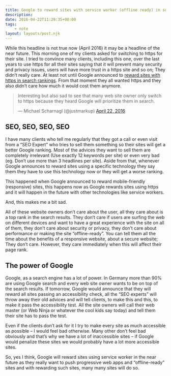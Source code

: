 ```yaml
---
title: Google to reward sites with service worker (offline ready) in search rankings
description: 
date: 2016-04-22T11:29:35+00:00
tags:
    - note
layout: layouts/post.njk
---
```


While this headline is not true now (April 2016) it may be a headline of the near future. This morning one of my clients asked for switching to https for their site. I tried to convince many clients, including this one, over the last years to use https for all their sites saying that it will prevent many security and privacy issues, users will have more trust in a https site and so on; They didn’t really care. At least not until Google announced to [reward sites with https in search rankings](http://www.forbes.com/sites/larrymagid/2014/08/07/google-to-reward-sites-with-http-security-in-search-rankings/). From that moment they all wanted https and they also didn’t care how much it would cost them anymore.

> Interesting but also sad to see that many web site owner only switch to https because they heard Google will prioritize them in search.
> 
> — Michael Scharnagl (@justmarkup) [April 22, 2016](https://twitter.com/justmarkup/status/723398001641684993)

SEO, SEO, SEO, SEO
------------------

I have many clients who tell me regularly that they got a call or even visit from a “SEO Expert” who tries to sell them something so their sites will get a better Google ranking. Most of the advices they want to sell them are completely irrelevant (Use exactly 12 keywords per site) or even very bad (eg. Don’t use more than 3 headlines per site). Aside from that, whenever Google announces to reward sites using a specific technology they say them they have to use this technology now or they will get a worse ranking.

This happened when Google announced to reward mobile-friendly (responsive) sites, this happens now as Google rewards sites using https and it will happen in the future with other technologies like service workers.

And, this makes me a bit sad.

All of these website owners don’t care about the user, all they care about is a top rank in the search results. They don’t care if users are surfing the web on different devices and want to have a great experience with the site on all of them, they don’t care about security or privacy, they don’t care about performance or making the site “offline-ready”. You can tell them all the time about the benefits of a responsive website, about a secure website; They don’t care. However, they care immediately when this will affect their page rank.

The power of Google
-------------------

Google, as a search engine has a lot of power. In Germany more than 90% are using Google search and every web site owner wants to be on top of the search results. If tomorrow, Google would announce that they will reward all sites passing an accessibility check, all the “SEO experts” will throw away their old advices and will tell clients, to make this and this, to make it pass the accessibility test. All the site owners will call their web master (or Web Ninja or whatever the cool kids say today) and tell them their site has to pass the test.

Even if the clients don’t ask for it I try to make every site as much accessible as possible – I would feel bad otherwise. Many other don’t feel bad obviously and that’s why we have a lot of inaccessible sites – if Google would penalize these sites we would probably have a lot more accessible sites.

So, yes I think, Google will reward sites using service worker in the near future as they really want to push progressive web apps and “offline-ready” sites and with rewarding such sites, many many sites will do so.